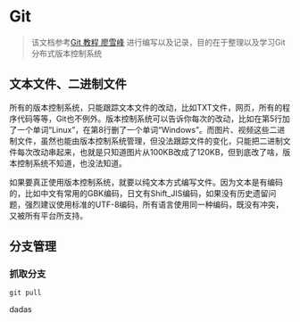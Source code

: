 # Git 

> 该文档参考[Git 教程 廖雪峰](https://liaoxuefeng.com/books/git/introduction/index.html) 进行编写以及记录，目的在于整理以及学习Git分布式版本控制系统

## 文本文件、二进制文件

所有的版本控制系统，只能跟踪文本文件的改动，比如TXT文件，网页，所有的程序代码等等，Git也不例外。版本控制系统可以告诉你每次的改动，比如在第5行加了一个单词“Linux”，在第8行删了一个单词“Windows”。而图片、视频这些二进制文件，虽然也能由版本控制系统管理，但没法跟踪文件的变化，只能把二进制文件每次改动串起来，也就是只知道图片从100KB改成了120KB，但到底改了啥，版本控制系统不知道，也没法知道。

如果要真正使用版本控制系统，就要以纯文本方式编写文件。因为文本是有编码的，比如中文有常用的GBK编码，日文有Shift_JIS编码，如果没有历史遗留问题，强烈建议使用标准的UTF-8编码，所有语言使用同一种编码，既没有冲突，又被所有平台所支持。

## 分支管理

### 抓取分支

``` Git
git pull
```
dadas